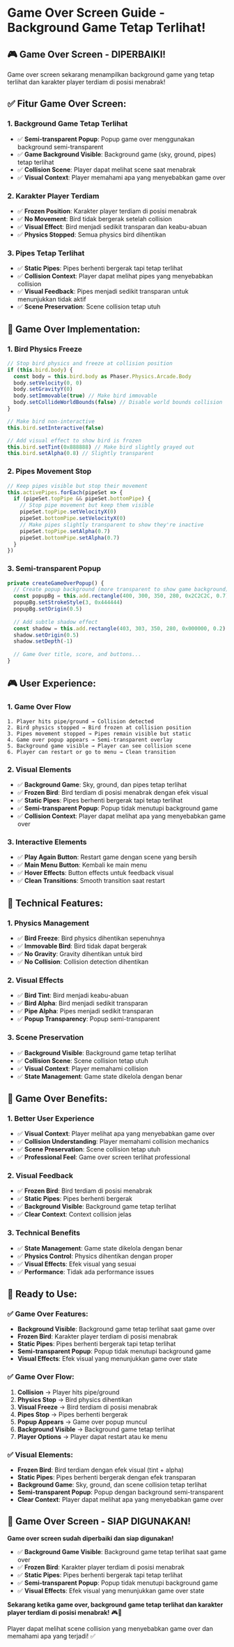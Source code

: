 # Game Over Screen Guide - Background Game Tetap Terlihat!

## 🎮 **Game Over Screen - DIPERBAIKI!**

Game over screen sekarang menampilkan background game yang tetap terlihat dan karakter player terdiam di posisi menabrak!

## ✅ **Fitur Game Over Screen:**

### **1. Background Game Tetap Terlihat**
- ✅ **Semi-transparent Popup**: Popup game over menggunakan background semi-transparent
- ✅ **Game Background Visible**: Background game (sky, ground, pipes) tetap terlihat
- ✅ **Collision Scene**: Player dapat melihat scene saat menabrak
- ✅ **Visual Context**: Player memahami apa yang menyebabkan game over

### **2. Karakter Player Terdiam**
- ✅ **Frozen Position**: Karakter player terdiam di posisi menabrak
- ✅ **No Movement**: Bird tidak bergerak setelah collision
- ✅ **Visual Effect**: Bird menjadi sedikit transparan dan keabu-abuan
- ✅ **Physics Stopped**: Semua physics bird dihentikan

### **3. Pipes Tetap Terlihat**
- ✅ **Static Pipes**: Pipes berhenti bergerak tapi tetap terlihat
- ✅ **Collision Context**: Player dapat melihat pipes yang menyebabkan collision
- ✅ **Visual Feedback**: Pipes menjadi sedikit transparan untuk menunjukkan tidak aktif
- ✅ **Scene Preservation**: Scene collision tetap utuh

## 🎯 **Game Over Implementation:**

### **1. Bird Physics Freeze**
```typescript
// Stop bird physics and freeze at collision position
if (this.bird.body) {
  const body = this.bird.body as Phaser.Physics.Arcade.Body
  body.setVelocity(0, 0)
  body.setGravityY(0)
  body.setImmovable(true) // Make bird immovable
  body.setCollideWorldBounds(false) // Disable world bounds collision
}

// Make bird non-interactive
this.bird.setInteractive(false)

// Add visual effect to show bird is frozen
this.bird.setTint(0x888888) // Make bird slightly grayed out
this.bird.setAlpha(0.8) // Slightly transparent
```

### **2. Pipes Movement Stop**
```typescript
// Keep pipes visible but stop their movement
this.activePipes.forEach(pipeSet => {
  if (pipeSet.topPipe && pipeSet.bottomPipe) {
    // Stop pipe movement but keep them visible
    pipeSet.topPipe.setVelocityX(0)
    pipeSet.bottomPipe.setVelocityX(0)
    // Make pipes slightly transparent to show they're inactive
    pipeSet.topPipe.setAlpha(0.7)
    pipeSet.bottomPipe.setAlpha(0.7)
  }
})
```

### **3. Semi-transparent Popup**
```typescript
private createGameOverPopup() {
  // Create popup background (more transparent to show game background)
  const popupBg = this.add.rectangle(400, 300, 350, 280, 0x2C2C2C, 0.7)
  popupBg.setStrokeStyle(3, 0x444444)
  popupBg.setOrigin(0.5)
  
  // Add subtle shadow effect
  const shadow = this.add.rectangle(403, 303, 350, 280, 0x000000, 0.2)
  shadow.setOrigin(0.5)
  shadow.setDepth(-1)
  
  // Game Over title, score, and buttons...
}
```

## 🎮 **User Experience:**

### **1. Game Over Flow**
```
1. Player hits pipe/ground → Collision detected
2. Bird physics stopped → Bird frozen at collision position
3. Pipes movement stopped → Pipes remain visible but static
4. Game over popup appears → Semi-transparent overlay
5. Background game visible → Player can see collision scene
6. Player can restart or go to menu → Clean transition
```

### **2. Visual Elements**
- ✅ **Background Game**: Sky, ground, dan pipes tetap terlihat
- ✅ **Frozen Bird**: Bird terdiam di posisi menabrak dengan efek visual
- ✅ **Static Pipes**: Pipes berhenti bergerak tapi tetap terlihat
- ✅ **Semi-transparent Popup**: Popup tidak menutupi background game
- ✅ **Collision Context**: Player dapat melihat apa yang menyebabkan game over

### **3. Interactive Elements**
- ✅ **Play Again Button**: Restart game dengan scene yang bersih
- ✅ **Main Menu Button**: Kembali ke main menu
- ✅ **Hover Effects**: Button effects untuk feedback visual
- ✅ **Clean Transitions**: Smooth transition saat restart

## 🔧 **Technical Features:**

### **1. Physics Management**
- ✅ **Bird Freeze**: Bird physics dihentikan sepenuhnya
- ✅ **Immovable Bird**: Bird tidak dapat bergerak
- ✅ **No Gravity**: Gravity dihentikan untuk bird
- ✅ **No Collision**: Collision detection dihentikan

### **2. Visual Effects**
- ✅ **Bird Tint**: Bird menjadi keabu-abuan
- ✅ **Bird Alpha**: Bird menjadi sedikit transparan
- ✅ **Pipe Alpha**: Pipes menjadi sedikit transparan
- ✅ **Popup Transparency**: Popup semi-transparent

### **3. Scene Preservation**
- ✅ **Background Visible**: Background game tetap terlihat
- ✅ **Collision Scene**: Scene collision tetap utuh
- ✅ **Visual Context**: Player memahami collision
- ✅ **State Management**: Game state dikelola dengan benar

## 🎯 **Game Over Benefits:**

### **1. Better User Experience**
- ✅ **Visual Context**: Player melihat apa yang menyebabkan game over
- ✅ **Collision Understanding**: Player memahami collision mechanics
- ✅ **Scene Preservation**: Scene collision tetap utuh
- ✅ **Professional Feel**: Game over screen terlihat professional

### **2. Visual Feedback**
- ✅ **Frozen Bird**: Bird terdiam di posisi menabrak
- ✅ **Static Pipes**: Pipes berhenti bergerak
- ✅ **Background Visible**: Background game tetap terlihat
- ✅ **Clear Context**: Context collision jelas

### **3. Technical Benefits**
- ✅ **State Management**: Game state dikelola dengan benar
- ✅ **Physics Control**: Physics dihentikan dengan proper
- ✅ **Visual Effects**: Efek visual yang sesuai
- ✅ **Performance**: Tidak ada performance issues

## 🚀 **Ready to Use:**

### **✅ Game Over Features:**
- **Background Visible**: Background game tetap terlihat saat game over
- **Frozen Bird**: Karakter player terdiam di posisi menabrak
- **Static Pipes**: Pipes berhenti bergerak tapi tetap terlihat
- **Semi-transparent Popup**: Popup tidak menutupi background game
- **Visual Effects**: Efek visual yang menunjukkan game over state

### **✅ Game Over Flow:**
1. **Collision** → Player hits pipe/ground
2. **Physics Stop** → Bird physics dihentikan
3. **Visual Freeze** → Bird terdiam di posisi menabrak
4. **Pipes Stop** → Pipes berhenti bergerak
5. **Popup Appears** → Game over popup muncul
6. **Background Visible** → Background game tetap terlihat
7. **Player Options** → Player dapat restart atau ke menu

### **✅ Visual Elements:**
- **Frozen Bird**: Bird terdiam dengan efek visual (tint + alpha)
- **Static Pipes**: Pipes berhenti bergerak dengan efek transparan
- **Background Game**: Sky, ground, dan scene collision tetap terlihat
- **Semi-transparent Popup**: Popup dengan background semi-transparent
- **Clear Context**: Player dapat melihat apa yang menyebabkan game over

## 🎉 **Game Over Screen - SIAP DIGUNAKAN!**

**Game over screen sudah diperbaiki dan siap digunakan!**

- ✅ **Background Game Visible**: Background game tetap terlihat saat game over
- ✅ **Frozen Bird**: Karakter player terdiam di posisi menabrak
- ✅ **Static Pipes**: Pipes berhenti bergerak tapi tetap terlihat
- ✅ **Semi-transparent Popup**: Popup tidak menutupi background game
- ✅ **Visual Effects**: Efek visual yang menunjukkan game over state

**Sekarang ketika game over, background game tetap terlihat dan karakter player terdiam di posisi menabrak!** 🎮🚀

Player dapat melihat scene collision yang menyebabkan game over dan memahami apa yang terjadi! ✅

